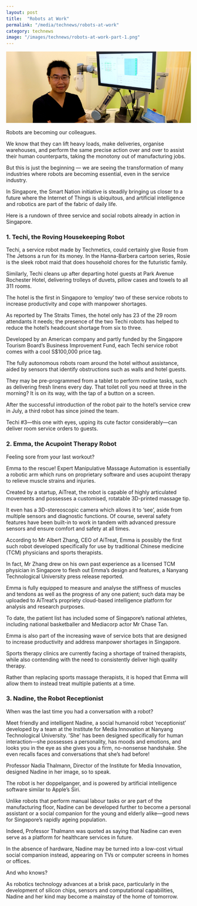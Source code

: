 ```yaml
---
layout: post
title:  "Robots at Work"
permalink: "/media/technews/robots-at-work"
category: technews
image: "/images/technews/robots-at-work-part-1.png"
---
```


![robots at work](/images/technews/robots-at-work-part-1.png)

Robots are becoming our colleagues.

We know that they can lift heavy loads, make deliveries, organise warehouses, and perform the same precise action over and over to assist their human counterparts, taking the monotony out of manufacturing jobs.

But  this is just the beginning — we are seeing the transformation of many industries where robots are becoming essential, even in the service industry.

In Singapore, the Smart Nation initiative is steadily bringing us closer to a future where the Internet of Things is ubiquitous, and artificial intelligence and robotics are part of the fabric of daily life.

Here is a rundown of three service and social robots already in action in Singapore.

### **1. Techi, the Roving Housekeeping Robot**
Techi, a service robot made by Techmetics, could certainly give Rosie from The Jetsons a run for its money. In the Hanna-Barbera cartoon series, Rosie is the sleek robot maid that does household chores for the futuristic family.

Similarly, Techi cleans up after departing hotel guests at Park Avenue Rochester Hotel, delivering trolleys of duvets, pillow cases and towels to all 311 rooms.

The hotel is the first in Singapore to ‘employ’ two of these service robots to increase productivity and cope with manpower shortages.

As reported by The Straits Times, the hotel only has 23 of the 29 room attendants it needs; the presence of the two Techi robots has helped to reduce the hotel’s headcount shortage from six to three.

Developed by an American company and partly funded by the Singapore Tourism Board’s Business Improvement Fund, each Techi service robot comes with a cool S$100,000 price tag.

The fully autonomous robots roam around the hotel without assistance, aided by sensors that identify obstructions such as walls and hotel guests.

They may be pre-programmed from a tablet to perform routine tasks, such as delivering fresh linens every day. That toilet roll you need at three in the morning? It is on its way, with the tap of a button on a screen.

After the successful introduction of the robot pair to the hotel’s service crew in July, a third robot has since joined the team.

Techi #3—this one with eyes, upping its cute factor considerably—can deliver room service orders to guests.

### **2. Emma, the Acupoint Therapy Robot**
Feeling sore from your last workout?

Emma to the rescue! Expert Manipulative Massage Automation is essentially a robotic arm which runs on proprietary software and uses acupoint therapy to relieve muscle strains and injuries.

Created by a startup, AiTreat, the robot is capable of highly articulated movements and possesses a customised, rotatable 3D-printed massage tip.

It even has a 3D-stereoscopic camera which allows it to ‘see’, aside from multiple sensors and diagnostic functions. Of course, several safety features have been built-in to work in tandem with advanced pressure sensors and ensure comfort and safety at all times.

According to Mr Albert Zhang, CEO of AiTreat, Emma is possibly the first such robot developed specifically for use by traditional Chinese medicine (TCM) physicians and sports therapists.

In fact, Mr Zhang drew on his own past experience as a licensed TCM physician in Singapore to flesh out Emma’s design and features, a Nanyang Technological University press release reported.

Emma is fully equipped to measure and analyse the stiffness of muscles and tendons as well as the progress of any one patient; such data may be uploaded to AiTreat’s propriety cloud-based intelligence platform for analysis and research purposes.

To date, the patient list has included some of Singapore’s national athletes, including national basketballer and Mediacorp actor Mr Chase Tan.

Emma is also part of the increasing wave of service bots that are designed to increase productivity and address manpower shortages in Singapore.

Sports therapy clinics are currently facing a shortage of trained therapists, while also contending with the need to consistently deliver high quality therapy.

Rather than replacing sports massage therapists, it is hoped that Emma will allow them to instead treat multiple patients at a time.

### **3. Nadine, the Robot Receptionist**
When was the last time you had a conversation with a robot?

Meet friendly and intelligent Nadine, a social humanoid robot ‘receptionist’ developed by a team at the Institute for Media Innovation at Nanyang Technological University.
'She' has been designed specifically for human interaction—she possesses a personality, has moods and emotions, and looks you in the eye as she gives you a firm, no-nonsense handshake. She even recalls faces and conversations that she’s had before!

Professor Nadia Thalmann, Director of the Institute for Media Innovation, designed Nadine in her image, so to speak.

The robot is her doppelganger, and is powered by artificial intelligence software similar to Apple’s Siri.

Unlike robots that perform manual labour tasks or are part of the manufacturing floor, Nadine can be developed further to become a personal assistant or a social companion for the young and elderly alike—good news for Singapore’s rapidly ageing population.

Indeed, Professor Thalmann was quoted as saying that Nadine can even serve as a platform for healthcare services in future.      

In the absence of hardware, Nadine may be turned into a low-cost virtual social companion instead, appearing on TVs or computer screens in homes or offices.

And who knows?

As robotics technology advances at a brisk pace, particularly in the development of silicon chips, sensors and computational capabilities, Nadine and her kind may become a mainstay of the home of tomorrow.

